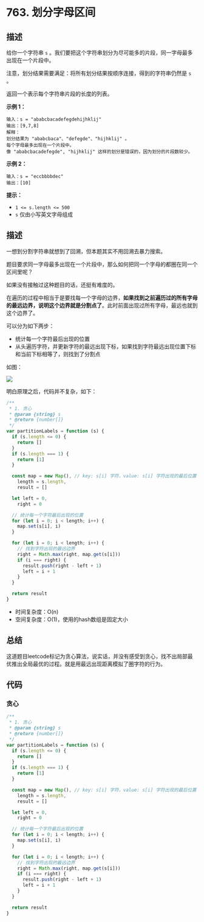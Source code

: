 # 763. 划分字母区间

## 描述

给你一个字符串 `s` 。我们要把这个字符串划分为尽可能多的片段，同一字母最多出现在一个片段中。

注意，划分结果需要满足：将所有划分结果按顺序连接，得到的字符串仍然是 `s` 。

返回一个表示每个字符串片段的长度的列表。

 

**示例 1：**

```
输入：s = "ababcbacadefegdehijhklij"
输出：[9,7,8]
解释：
划分结果为 "ababcbaca"、"defegde"、"hijhklij" 。
每个字母最多出现在一个片段中。
像 "ababcbacadefegde", "hijhklij" 这样的划分是错误的，因为划分的片段数较少。 
```

**示例 2：**

```
输入：s = "eccbbbbdec"
输出：[10]
```

 

**提示：**

- `1 <= s.length <= 500`
- `s` 仅由小写英文字母组成

## 描述

一想到分割字符串就想到了回溯，但本题其实不用回溯去暴力搜索。

题目要求同一字母最多出现在一个片段中，那么如何把同一个字母的都圈在同一个区间里呢？

如果没有接触过这种题目的话，还挺有难度的。

在遍历的过程中相当于是要找每一个字母的边界，**如果找到之前遍历过的所有字母的最远边界，说明这个边界就是分割点了**。此时前面出现过所有字母，最远也就到这个边界了。

可以分为如下两步：

- 统计每一个字符最后出现的位置
- 从头遍历字符，并更新字符的最远出现下标，如果找到字符最远出现位置下标和当前下标相等了，则找到了分割点

如图：

![](https://qiniucloud.qishilong.space/images/202411272115694.svg)

明白原理之后，代码并不复杂，如下：

```javascript
/**
 * 1. 贪心
 * @param {string} s
 * @return {number[]}
 */
var partitionLabels = function (s) {
  if (s.length <= 0) {
    return []
  }
  if (s.length === 1) {
    return [1]
  }

  const map = new Map(), // key: s[i] 字符，value: s[i] 字符出现的最后位置
    length = s.length,
    result = []

  let left = 0,
    right = 0

  // 统计每一个字符最后出现的位置
  for (let i = 0; i < length; i++) {
    map.set(s[i], i)
  }

  for (let i = 0; i < length; i++) {
    // 找到字符出现的最远边界
    right = Math.max(right, map.get(s[i]))
    if (i === right) {
      result.push(right - left + 1)
      left = i + 1
    }
  }

  return result
}
```

- 时间复杂度：O(n)
- 空间复杂度：O(1)，使用的hash数组是固定大小

## 总结

这道题目leetcode标记为贪心算法，说实话，并没有感受到贪心，找不出局部最优推出全局最优的过程。就是用最远出现距离模拟了圈字符的行为。

## 代码

### 贪心

```javascript
/**
 * 1. 贪心
 * @param {string} s
 * @return {number[]}
 */
var partitionLabels = function (s) {
  if (s.length <= 0) {
    return []
  }
  if (s.length === 1) {
    return [1]
  }

  const map = new Map(), // key: s[i] 字符，value: s[i] 字符出现的最后位置
    length = s.length,
    result = []

  let left = 0,
    right = 0

  // 统计每一个字符最后出现的位置
  for (let i = 0; i < length; i++) {
    map.set(s[i], i)
  }

  for (let i = 0; i < length; i++) {
    // 找到字符出现的最远边界
    right = Math.max(right, map.get(s[i]))
    if (i === right) {
      result.push(right - left + 1)
      left = i + 1
    }
  }

  return result
}
```